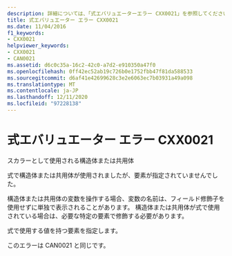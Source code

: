 ```yaml
---
description: 詳細については、「式エバリュエーターエラー CXX0021」を参照してください。
title: 式エバリュエーター エラー CXX0021
ms.date: 11/04/2016
f1_keywords:
- CXX0021
helpviewer_keywords:
- CXX0021
- CAN0021
ms.assetid: d6c0c35a-16c2-42c0-a7d2-e910350a47f0
ms.openlocfilehash: 0ff42ec52ab19c726b0e1752fbb47f81da588533
ms.sourcegitcommit: d6af41e42699628c3e2e6063ec7b03931a49a098
ms.translationtype: MT
ms.contentlocale: ja-JP
ms.lasthandoff: 12/11/2020
ms.locfileid: "97228138"
---
```

# <a name="expression-evaluator-error-cxx0021"></a>式エバリュエーター エラー CXX0021

スカラーとして使用される構造体または共用体

式で構造体または共用体が使用されましたが、要素が指定されていませんでした。

構造体または共用体の変数を操作する場合、変数の名前は、フィールド修飾子を使用せずに単独で表示されることがあります。 構造体または共用体が式で使用されている場合は、必要な特定の要素で修飾する必要があります。

式で使用する値を持つ要素を指定します。

このエラーは CAN0021 と同じです。
